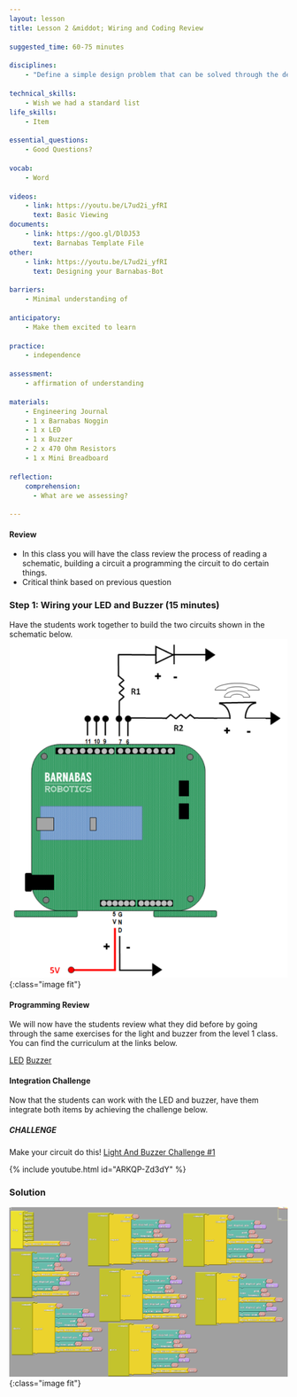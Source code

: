 ```yaml
---
layout: lesson
title: Lesson 2 &middot; Wiring and Coding Review

suggested_time: 60-75 minutes  

disciplines:
    - "Define a simple design problem that can be solved through the development of an object, tool, process, or system and includes several criteria for success and constraints on materials, time, or cost. (3-5-ETS1-1)"

technical_skills:
    - Wish we had a standard list
life_skills:
    - Item

essential_questions: 
    - Good Questions?

vocab:
    - Word

videos:
    - link: https://youtu.be/L7ud2i_yfRI
      text: Basic Viewing 
documents:
    - link: https://goo.gl/DlDJ53
      text: Barnabas Template File
other:
    - link: https://youtu.be/L7ud2i_yfRI
      text: Designing your Barnabas-Bot

barriers: 
    - Minimal understanding of 

anticipatory:
    - Make them excited to learn

practice:
    - independence

assessment:
    - affirmation of understanding

materials:
    - Engineering Journal
    - 1 x Barnabas Noggin
    - 1 x LED
    - 1 x Buzzer
    - 2 x 470 Ohm Resistors
    - 1 x Mini Breadboard

reflection:
    comprehension:
      - What are we assessing?

---
```


#### Review
   * In this class you will have the class review the process of reading a schematic, building a circuit a programming the circuit to do certain things.  
   * Critical think based on previous question

### Step 1: Wiring your LED and Buzzer (15 minutes) 
Have the students work together to build the two circuits shown in the schematic below. 
![fig 2.1](fig-2_1.png){:class="image fit"}

#### Programming Review
We will now have the students review what they did before by going through the same exercises for the light and buzzer from the level 1 class.  You can find the curriculum at the links below.

[LED](https://lessons.barnabasrobotics.com/bot_lessons/10/index.html)
[Buzzer](https://lessons.barnabasrobotics.com/bot_lessons/12/index.html)

#### Integration Challenge
Now that the students can work with the LED and buzzer, have them integrate both items by achieving the challenge below.

##### CHALLENGE 
Make your circuit do this!
[Light And Buzzer Challenge #1](https://youtu.be/ARKQP-Zd3dY)

{% include youtube.html id="ARKQP-Zd3dY" %}

### Solution 
![fig 2.2](led_buzzer_challenge_2.png){:class="image fit"}
